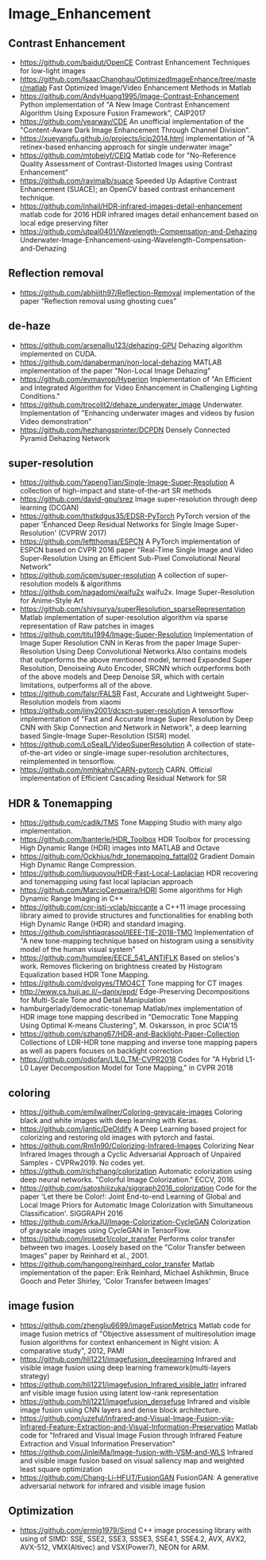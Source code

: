 # Image_Enhancement

## Contrast Enhancement 
- https://github.com/baidut/OpenCE
Contrast Enhancement Techniques for low-light images
- https://github.com/IsaacChanghau/OptimizedImageEnhance/tree/master/matlab
Fast Optimized Image/Video Enhancement Methods in Matlab
- https://github.com/AndyHuang1995/Image-Contrast-Enhancement
Python implementation of "A New Image Contrast Enhancement Algorithm Using Exposure Fusion Framework", CAIP2017 
- https://github.com/yearway/CDE
An unofficial implementation of the "Content-Aware Dark Image Enhancement Through Channel Division".
- https://xueyangfu.github.io/projects/icip2014.html
implementation of "A retinex-based enhancing approach for single underwater image"
- https://github.com/mtobeiyf/CEIQ
Matlab code for "No-Reference Quality Assessment of Contrast-Distorted Images using Contrast Enhancement"
- https://github.com/ravimalb/suace
Speeded Up Adaptive Contrast Enhancement (SUACE); an OpenCV based contrast enhancement technique. 
- https://github.com/inhail/HDR-infrared-images-detail-enhancement
matlab code for 2016 HDR infrared images detail enhancement based on local edge preserving filter
- https://github.com/utpal0401/Wavelength-Compensation-and-Dehazing
Underwater-Image-Enhancement-using-Wavelength-Compensation-and-Dehazing 

## Reflection removal
- https://github.com/abhijith97/Reflection-Removal
implementation of the paper “Reflection removal using ghosting cues”

## de-haze
- https://github.com/arsenalliu123/dehazing-GPU
Dehazing algorithm implemented on CUDA.
- https://github.com/danaberman/non-local-dehazing
MATLAB implementation of the paper "Non-Local Image Dehazing"
- https://github.com/evmavrop/Hyperion
Implementation of "An Efficient and Integrated Algorithm for Video Enhancement in Challenging Lighting Conditions." 
- https://github.com/trocolit2/dehaze_underwater_image
Underwater. Implementation of "Enhancing underwater images and videos by fusion Video demonstration"
- https://github.com/hezhangsprinter/DCPDN
Densely Connected Pyramid Dehazing Network

## super-resolution
- https://github.com/YapengTian/Single-Image-Super-Resolution
A collection of high-impact and state-of-the-art SR methods
- https://github.com/david-gpu/srez
Image super-resolution through deep learning (DCGAN)
- https://github.com/thstkdgus35/EDSR-PyTorch
PyTorch version of the paper 'Enhanced Deep Residual Networks for Single Image Super-Resolution' (CVPRW 2017)
- https://github.com/leftthomas/ESPCN
A PyTorch implementation of ESPCN based on CVPR 2016 paper "Real-Time Single Image and Video Super-Resolution Using an Efficient Sub-Pixel Convolutional Neural Network"
- https://github.com/icpm/super-resolution
A collection of super-resolution models & algorithms
- https://github.com/nagadomi/waifu2x
waifu2x. Image Super-Resolution for Anime-Style Art
- https://github.com/shivsurya/superResolution_sparseRepresentation
Matlab implementation of super-resolution algorithm via sparse representation of Raw patches in images 
- https://github.com/titu1994/Image-Super-Resolution
Implementation of Image Super Resolution CNN in Keras from the paper Image Super-Resolution Using Deep Convolutional Networks.Also contains models that outperforms the above mentioned model, termed Expanded Super Resolution, Denoiseing Auto Encoder, SRCNN which outperforms both of the above models and Deep Denoise SR, which with certain limitations, outperforms all of the above.
- https://github.com/falsr/FALSR
Fast, Accurate and Lightweight Super-Resolution models from xiaomi
- https://github.com/jiny2001/dcscn-super-resolution
A tensorflow implementation of "Fast and Accurate Image Super Resolution by Deep CNN with Skip Connection and Network in Network", a deep learning based Single-Image Super-Resolution (SISR) model.
- https://github.com/LoSealL/VideoSuperResolution
A collection of state-of-the-art video or single-image super-resolution architectures, reimplemented in tensorflow. 
- https://github.com/nmhkahn/CARN-pytorch
CARN. Official implementation of Efficient Cascading Residual Network for SR 

## HDR & Tonemapping
- https://github.com/cadik/TMS
Tone Mapping Studio with many algo implementation.
- https://github.com/banterle/HDR_Toolbox
HDR Toolbox for processing High Dynamic Range (HDR) images into MATLAB and Octave
- https://github.com/Ockhius/hdr_tonemapping_fattal02
Gradient Domain High Dynamic Range Compression.
- https://github.com/liuguoyou/HDR-Fast-Local-Laplacian
HDR recovering and tonemapping using fast local laplacian approach 
- https://github.com/MarcioCerqueira/HDRI
Some algorithms for High Dynamic Range Imaging in C++
- https://github.com/cnr-isti-vclab/piccante
a C++11 image processing library aimed to provide structures and functionalities for enabling both High Dynamic Range (HDR) and standard imaging.
- https://github.com/ishtiaqrasool/IEEE-TIE-2018-TMO
Implementation of "A new tone-mapping technique based on histogram using a sensitivity model of the human visual system"
- https://github.com/humplee/EECE_541_ANTIFLK
Based on stelios's work. Removes flickering on brightness created by Histogram Equalization based HDR Tone Mapping. 
- https://github.com/dvolgyes/TMO4CT
Tone mapping for CT images
- http://www.cs.huji.ac.il/~danix/epd/
Edge-Preserving Decompositions for Multi-Scale Tone and Detail Manipulation
- hamburgerlady/democratic-tonemap
Matlab/mex implementation of HDR image tone mapping described in "Democratic Tone Mapping Using Optimal K-means Clustering", M. Oskarsson, in proc SCIA'15
- https://github.com/szhang67/HDR-and-Backlight-Paper-Collection
Collections of LDR-HDR tone mapping and inverse tone mapping papers as well as papers focuses on backlight correction 
- https://github.com/odiofan/L1L0_TM-CVPR2018
Codes for "A Hybrid L1-L0 Layer Decomposition Model for Tone Mapping," in CVPR 2018

## coloring
- https://github.com/emilwallner/Coloring-greyscale-images
Coloring black and white images with deep learning with Keras.
- https://github.com/jantic/DeOldify
A Deep Learning based project for colorizing and restoring old images with pytorch and fastai.
- https://github.com/Rm1n90/Colorizing-Infrared-Images
Colorizing Near Infrared Images through a Cyclic Adversarial Approach of Unpaired Samples - CVPRw2019. No codes yet.
- https://github.com/richzhang/colorization
Automatic colorization using deep neural networks. "Colorful Image Colorization." ECCV, 2016.
- https://github.com/satoshiiizuka/siggraph2016_colorization
Code for the paper 'Let there be Color!: Joint End-to-end Learning of Global and Local Image Priors for Automatic Image Colorization with Simultaneous Classification'. SIGGRAPH 2016
- https://github.com/ArkaJU/Image-Colorization-CycleGAN
Colorization of grayscale images using CycleGAN in TensorFlow. 
- https://github.com/jrosebr1/color_transfer
Performs color transfer between two images. Loosely based on the "Color Transfer between Images" paper by Reinhard et al., 2001.
- https://github.com/hangong/reinhard_color_transfer
Matlab implementation of the paper: Erik Reinhard, Michael Ashikhmin, Bruce Gooch and Peter Shirley, 'Color Transfer between Images'

## image fusion
- https://github.com/zhengliu6699/imageFusionMetrics
Matlab code for image fusion metrics of "Objective assessment of multiresolution image fusion algorithms for context enhancement in Night vision: A comparative study", 2012, PAMI
- https://github.com/hli1221/imagefusion_deeplearning
Infrared and visible image fusion using deep learning framework(multi-layers strategy) 
- https://github.com/hli1221/imagefusion_Infrared_visible_latlrr
infrared anf visible image fusion using latent low-rank representation 
- https://github.com/hli1221/imagefusion_densefuse
Infrared and visible image fusion using CNN layers and dense block architecture.
- https://github.com/uzeful/Infrared-and-Visual-Image-Fusion-via-Infrared-Feature-Extraction-and-Visual-Information-Preservation
Matlab code for "Infrared and Visual Image Fusion through Infrared Feature Extraction and Visual Information Preservation"
- https://github.com/JinleiMa/Image-fusion-with-VSM-and-WLS
Infrared and visible image fusion based on visual saliency map and weighted least square optimization 
- https://github.com/Chang-Li-HFUT/FusionGAN
FusionGAN: A generative adversarial network for infrared and visible image fusion 

## Optimization
- https://github.com/ermig1979/Simd
C++ image processing library with using of SIMD: SSE, SSE2, SSE3, SSSE3, SSE4.1, SSE4.2, AVX, AVX2, AVX-512, VMX(Altivec) and VSX(Power7), NEON for ARM. 
